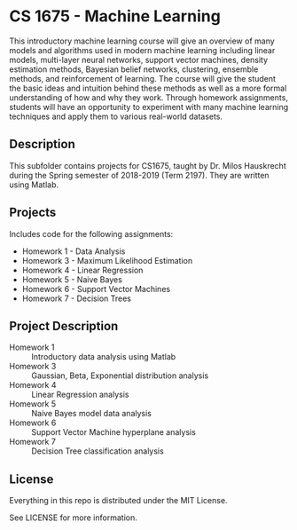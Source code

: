 # CS 1675 - Machine Learning

This introductory machine learning course will give an overview of many models and algorithms used in modern machine learning including linear models, multi-layer neural networks, support vector machines, density estimation methods, Bayesian belief networks, clustering, ensemble methods, and reinforcement of learning. The course will give the student the basic ideas and intuition behind these methods as well as a more formal understanding of how and why they work. Through homework assignments, students will have an opportunity to experiment with many machine learning techniques and apply them to various real-world datasets.

## Description

This subfolder contains projects for CS1675, taught by Dr. Milos Hauskrecht during the Spring semester of 2018-2019 (Term 2197). They are written using Matlab.

## Projects

Includes code for the following assignments:
  - Homework 1 - Data Analysis
  - Homework 3 - Maximum Likelihood Estimation
  - Homework 4 - Linear Regression
  - Homework 5 - Naive Bayes
  - Homework 6 - Support Vector Machines
  - Homework 7 - Decision Trees

## Project Description

<dl>
  <dt>Homework 1</dt>
  <dd>Introductory data analysis using Matlab</dd>
  <dt>Homework 3</dt>
  <dd>Gaussian, Beta, Exponential distribution analysis</dd>
  <dt>Homework 4</dt>
  <dd>Linear Regression analysis</dd>
  <dt>Homework 5</dt>
  <dd>Naive Bayes model data analysis</dd>
  <dt>Homework 6</dt>
  <dd>Support Vector Machine hyperplane analysis</dd>
  <dt>Homework 7</dt>
  <dd>Decision Tree classification analysis</dd>
</dl>

## License

Everything in this repo is distributed under the MIT License.

See LICENSE for more information.
